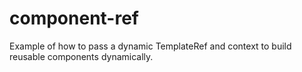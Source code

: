 # component-ref
Example of how to pass a dynamic TemplateRef and context to build reusable components dynamically.
